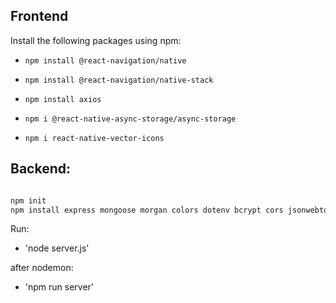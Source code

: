 ## Frontend
Install the following packages using npm:

* `npm install @react-navigation/native`
* `npm install @react-navigation/native-stack`

* `npm install axios`
* `npm i @react-native-async-storage/async-storage`
* `npm i react-native-vector-icons`

## Backend:

```bash

npm init
npm install express mongoose morgan colors dotenv bcrypt cors jsonwebtoken

```
Run:

* 'node server.js'

after nodemon:

* 'npm run server'
